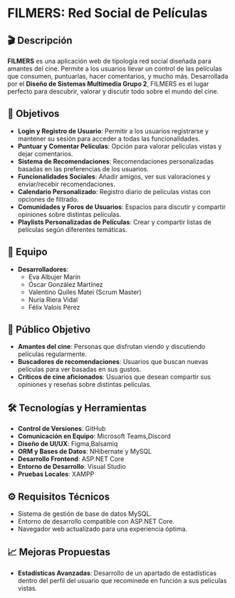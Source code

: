 # FILMERS: Red Social de Películas

## 🎬 Descripción
**FILMERS** es una aplicación web de tipología red social diseñada para amantes del cine. Permite a los usuarios llevar un control de las películas que consumen, puntuarlas, hacer comentarios, y mucho más. Desarrollada por el **Diseño de Sistemas Multimedia Grupo 2**, FILMERS es el lugar perfecto para descubrir, valorar y discutir todo sobre el mundo del cine.

## 🌟 Objetivos
- **Login y Registro de Usuario**: Permitir a los usuarios registrarse y mantener su sesión para acceder a todas las funcionalidades.
- **Puntuar y Comentar Películas**: Opción para valorar películas vistas y dejar comentarios.
- **Sistema de Recomendaciones**: Recomendaciones personalizadas basadas en las preferencias de los usuarios.
- **Funcionalidades Sociales**: Añadir amigos, ver sus valoraciones y enviar/recebir recomendaciones.
- **Calendario Personalizado**: Registro diario de películas vistas con opciones de filtrado.
- **Comunidades y Foros de Usuarios**: Espacios para discutir y compartir opiniones sobre distintas películas.
- **Playlists Personalizadas de Películas**: Crear y compartir listas de películas según diferentes temáticas.

## 👥 Equipo
- **Desarrolladores**:
  - Eva Albujer Marín
  - Óscar González Martínez
  - Valentino Quiles Matei (Scrum Master)
  - Nuria Riera Vidal
  - Félix Valois Pérez

## 🎯 Público Objetivo
- **Amantes del cine**: Personas que disfrutan viendo y discutiendo películas regularmente.
- **Buscadores de recomendaciones**: Usuarios que buscan nuevas películas para ver basadas en sus gustos.
- **Críticos de cine aficionados**: Usuarios que desean compartir sus opiniones y reseñas sobre distintas películas.

## 🛠️ Tecnologías y Herramientas
- **Control de Versiones**: GitHub
- **Comunicación en Equipo**: Microsoft Teams,Discord
- **Diseño de UI/UX**: Figma,Balsamiq
- **ORM y Bases de Datos**: NHibernate y MySQL
- **Desarrollo Frontend**: ASP.NET Core
- **Entorno de Desarrollo**: Visual Studio
- **Pruebas Locales**: XAMPP

## ⚙️ Requisitos Técnicos
- Sistema de gestión de base de datos MySQL.
- Entorno de desarrollo compatible con ASP.NET Core.
- Navegador web actualizado para una experiencia óptima.

## 📈 Mejoras Propuestas
- **Estadísticas Avanzadas**: Desarrollo de un apartado de estadísticas dentro del perfil del usuario que recominede en función a sus peliculas vistas.
